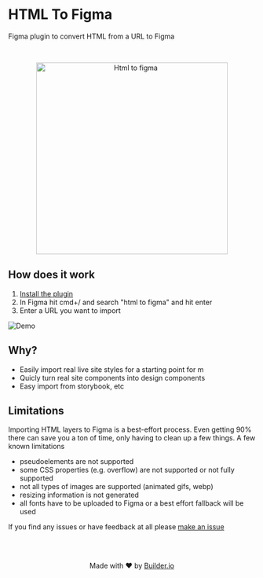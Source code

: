 # HTML To Figma

Figma plugin to convert HTML from a URL to Figma

<br />

<p align="center">
  <img alt="Html to figma" src="https://i.imgur.com/sn1rmXk.jpg" width="390" />
</p>


## How does it work

1) [Install the plugin](https://www.figma.com/c/plugin/747985167520967365/HTML-To-Figma)
1) In Figma hit cmd+/ and search "html to figma" and hit enter
2) Enter a URL you want to import

<img src="https://i.imgur.com/0jycGDC.gif" alt="Demo" />

## Why?

- Easily import real live site styles for a starting point for m
- Quicly turn real site components into design components
- Easy import from storybook, etc


## Limitations

Importing HTML layers to Figma is a best-effort process. Even getting 90% there can save you a ton of time, only having to clean up a few things. A few known limitations

- pseudoelements are not supported
- some CSS properties (e.g. overflow) are not supported or not fully supported
- not all types of images are supported (animated gifs, webp)
- resizing information is not generated
- all fonts have to be uploaded to Figma or a best effort fallback will be used

If you find any issues or have feedback at all please [make an issue](https://github.com/BuilderIO/html-to-figma/issues/new)

<br />
<br />
<p align="center">
  Made with ❤️ by <a target="_blank" href="https://builder.io/">Builder.io</a>
</p>
